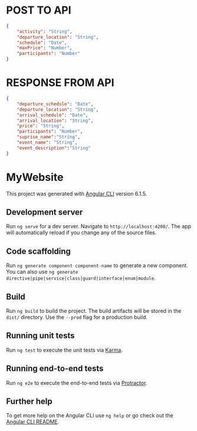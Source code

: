 # POST TO API

```json
{
    "activity": "String",
    "departure_location": "String",
    "schedule": "Date",
    "maxPrice": "Number",
    "participants": "Number"
}
```

# RESPONSE FROM API

```json
{
    "departure_schedule": "Date",
    "departure_location": "String",
    "arrival_schedule": "Date",
    "arrival_location": "String",
    "price": "String",
    "participants": "Number",
    "suprise_name":"String",
    "event_name": "String", 
    "event_description":"String"
}
```


# MyWebsite

This project was generated with [Angular CLI](https://github.com/angular/angular-cli) version 6.1.5.

## Development server

Run `ng serve` for a dev server. Navigate to `http://localhost:4200/`. The app will automatically reload if you change any of the source files.

## Code scaffolding

Run `ng generate component component-name` to generate a new component. You can also use `ng generate directive|pipe|service|class|guard|interface|enum|module`.

## Build

Run `ng build` to build the project. The build artifacts will be stored in the `dist/` directory. Use the `--prod` flag for a production build.

## Running unit tests

Run `ng test` to execute the unit tests via [Karma](https://karma-runner.github.io).

## Running end-to-end tests

Run `ng e2e` to execute the end-to-end tests via [Protractor](http://www.protractortest.org/).

## Further help

To get more help on the Angular CLI use `ng help` or go check out the [Angular CLI README](https://github.com/angular/angular-cli/blob/master/README.md).
